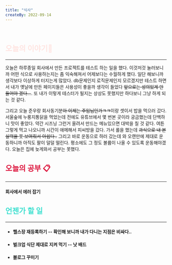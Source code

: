 ```yaml
---
title: "식사"
createBy: 2022-09-14
---
```



<br>

<h2 style="font-size:23px; color:#ffe4e1 ">오늘의 이야기🧧</h2>

--- 
 오늘은 하루종일 회사에서 만든 프로젝트를 테스트 하는 일을 했다. 이것저것 눌러보니까 어떤 식으로 사용하는지는 좀 익숙해져서 어제보다는 수월하게 했다. 일단 해보니까 생각보다 이상하게 터지는게 많았다. db문제인지 로직문제인지 모르겠지만 테스트 하면서 내가 옛날에 만든 페이지들은 사용성이 좋을까 생각이 들었다 ~~앞으로는 성의있게 만들어야 겠다...~~. 또 내가 이렇게 테스터가 될지는 상상도 못했지만 하다보니 그냥 하게 되는 것 같다. 

 그리고 오늘 준우랑 회사동기분~~아 이제는 주임님인가ㅋㅋ~~이랑 셋이서 밥을 먹으러 갔다. 서울숲에 누룽지통닭을 먹었는데 전에도 유튜브에서 몇 번본 곳이라 궁금했는데 단백하니 맛이 좋았다. 약간 시즈닝 그런거 올려서 만드는 메뉴있으면 대박을 칠 것 같다. 여튼 그렇게 먹고 나오니까 시간이 애메해서 피씨방을 갔다. 가서 롤을 했는데 ~~과식으로 내 본 실력을 못 보여줘서 아쉽다..~~ 그리고 바로 운동으로 하러 갔는데 와 오랜만에 제대로 운동하니까 아직도 팔이 덜덜 떨린다. 평소에도 그 정도 볼륨이 나올 수 있도록 운동해야겠다. 오늘은 집에 늦게와서 공부는 못했다.
<!-- 처음 서울로 전학 왔을 때 나는 적응을 도시라는 괴리감 때문인지 아님 내가 전학 첫 날부터 맨 뒤에서 폰 하고 자고 그래서 인지 모르겠지만 적응을 잘 못했다. 대충 그렇게 시간이 계속 흘렀고 밥 먹을 친구도 없어서 밥도 안먹고 쉬는 시간에는 업드려 있고 수업시간에도 업드려 있었다. 가족들도 많이 걱정했다. 옛날에는 맨날 친구들이랑 놀러다니고 집에오면 싱글벙글 웃던 얘가 집에 와서는 맨날 울상이고 그때 아빠가 내가 집에만 박혀 있으니까 휴가쓰고 맨날 나 데리고 서울 구경 시켜준다고 돌아다니고 놀러다니고 그때마다 아빠가 아들이랑 놀러다녀서 좋다고 했다. 지금 생각하면 너무 감사하고 존경스럽다. 아빠 말대로 시간이 지나니까 반 친구들이랑 조금씩 친해졌다.  -->




<h2 style="font-size:23px; color:#dc143c ">오늘의 공부 📋</h2>


---

#### 회사에서 에러 잡기
#### 


<h2 style="font-size:23px; color:#40e0d0">언젠가 할 일</h2>

---
- #### 헬스장 재등록하기 -- 확인해 보니까 내가 다니는 지점은 비싸다..
- #### 벌크업 식단 제대로 지켜 먹기 -- 낫 배드
- #### 블로그 꾸미기